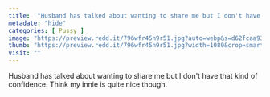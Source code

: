 ```yaml
---
title:  "Husband has talked about wanting to share me but I don't have that kind of confidence. Think my innie is quite nice though."
metadate: "hide"
categories: [ Pussy ]
image: "https://preview.redd.it/796wfr45n9r51.jpg?auto=webp&s=d62fcaa930c0452bfda474cc4bb158d676917e0f"
thumb: "https://preview.redd.it/796wfr45n9r51.jpg?width=1080&crop=smart&auto=webp&s=f6bf6b8df2e1790d5ca15f44d50b8c02cebdf221"
visit: ""
---
```

Husband has talked about wanting to share me but I don't have that kind of confidence. Think my innie is quite nice though.

